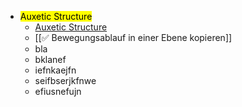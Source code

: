 -
  <mark class='blue'>Auxetic Structure</mark>
	- [Auxetic Structure](https://www.youtube.com/watch?v=XP5Fk-lHvK0&ab_channel=MITMediaLab)
	- [[✅ Bewegungsablauf in einer Ebene kopieren]]
	- bla
	- bklanef
	- iefnkaejfn
	- seifbserjkfnwe
	- efiusnefujn